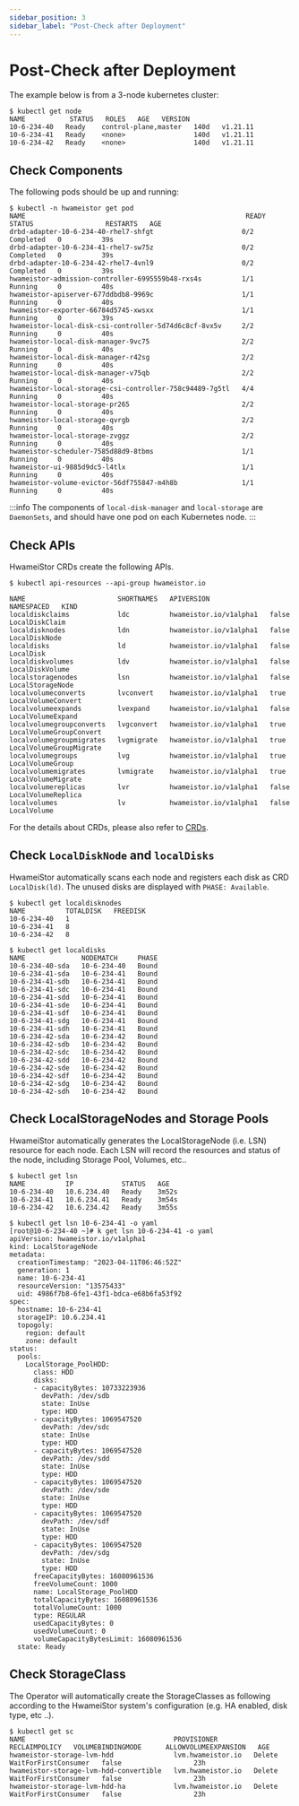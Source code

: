 ```yaml
---
sidebar_position: 3
sidebar_label: "Post-Check after Deployment"
---
```


# Post-Check after Deployment

The example below is from a 3-node kubernetes cluster:

```console
$ kubectl get node
NAME           STATUS   ROLES   AGE   VERSION
10-6-234-40   Ready    control-plane,master   140d   v1.21.11
10-6-234-41   Ready    <none>                 140d   v1.21.11
10-6-234-42   Ready    <none>                 140d   v1.21.11
```

## Check Components

The following pods should be up and running:

```console
$ kubectl -n hwameistor get pod
NAME                                                       READY   STATUS                  RESTARTS   AGE
drbd-adapter-10-6-234-40-rhel7-shfgt                      0/2     Completed   0          39s
drbd-adapter-10-6-234-41-rhel7-sw75z                      0/2     Completed   0          39s
drbd-adapter-10-6-234-42-rhel7-4vnl9                      0/2     Completed   0          39s
hwameistor-admission-controller-6995559b48-rxs4s          1/1     Running     0          40s
hwameistor-apiserver-677ddbdb8-9969c                      1/1     Running     0          40s
hwameistor-exporter-66784d5745-xwsxx                      1/1     Running     0          39s
hwameistor-local-disk-csi-controller-5d74d6c8cf-8vx5v     2/2     Running     0          40s
hwameistor-local-disk-manager-9vc75                       2/2     Running     0          40s
hwameistor-local-disk-manager-r42sg                       2/2     Running     0          40s
hwameistor-local-disk-manager-v75qb                       2/2     Running     0          40s
hwameistor-local-storage-csi-controller-758c94489-7g5tl   4/4     Running     0          40s
hwameistor-local-storage-pr265                            2/2     Running     0          40s
hwameistor-local-storage-qvrgb                            2/2     Running     0          40s
hwameistor-local-storage-zvggz                            2/2     Running     0          40s
hwameistor-scheduler-7585d88d9-8tbms                      1/1     Running     0          40s
hwameistor-ui-9885d9dc5-l4tlx                             1/1     Running     0          40s
hwameistor-volume-evictor-56df755847-m4h8b                1/1     Running     0          40s
```

:::info
The components of `local-disk-manager` and `local-storage` are `DaemonSets`, and should have one pod on each Kubernetes node.
:::

## Check APIs

HwameiStor CRDs create the following APIs.

```console
$ kubectl api-resources --api-group hwameistor.io

NAME                       SHORTNAMES   APIVERSION               NAMESPACED   KIND
localdiskclaims            ldc          hwameistor.io/v1alpha1   false        LocalDiskClaim
localdisknodes             ldn          hwameistor.io/v1alpha1   false        LocalDiskNode
localdisks                 ld           hwameistor.io/v1alpha1   false        LocalDisk
localdiskvolumes           ldv          hwameistor.io/v1alpha1   false        LocalDiskVolume
localstoragenodes          lsn          hwameistor.io/v1alpha1   false        LocalStorageNode
localvolumeconverts        lvconvert    hwameistor.io/v1alpha1   true         LocalVolumeConvert
localvolumeexpands         lvexpand     hwameistor.io/v1alpha1   false        LocalVolumeExpand
localvolumegroupconverts   lvgconvert   hwameistor.io/v1alpha1   true         LocalVolumeGroupConvert
localvolumegroupmigrates   lvgmigrate   hwameistor.io/v1alpha1   true         LocalVolumeGroupMigrate
localvolumegroups          lvg          hwameistor.io/v1alpha1   true         LocalVolumeGroup
localvolumemigrates        lvmigrate    hwameistor.io/v1alpha1   true         LocalVolumeMigrate
localvolumereplicas        lvr          hwameistor.io/v1alpha1   false        LocalVolumeReplica
localvolumes               lv           hwameistor.io/v1alpha1   false        LocalVolume
```

For the details about CRDs, please also refer to [CRDs](../../architecture/apis.md).

## Check `LocalDiskNode` and `localDisks`

HwameiStor automatically scans each node and registers each disk as CRD `LocalDisk(ld)`.
The unused disks are displayed with `PHASE: Available`.

```console
$ kubectl get localdisknodes
NAME          TOTALDISK   FREEDISK
10-6-234-40   1
10-6-234-41   8
10-6-234-42   8

$ kubectl get localdisks
NAME              NODEMATCH     PHASE
10-6-234-40-sda   10-6-234-40   Bound
10-6-234-41-sda   10-6-234-41   Bound
10-6-234-41-sdb   10-6-234-41   Bound
10-6-234-41-sdc   10-6-234-41   Bound
10-6-234-41-sdd   10-6-234-41   Bound
10-6-234-41-sde   10-6-234-41   Bound
10-6-234-41-sdf   10-6-234-41   Bound
10-6-234-41-sdg   10-6-234-41   Bound
10-6-234-41-sdh   10-6-234-41   Bound
10-6-234-42-sda   10-6-234-42   Bound
10-6-234-42-sdb   10-6-234-42   Bound
10-6-234-42-sdc   10-6-234-42   Bound
10-6-234-42-sdd   10-6-234-42   Bound
10-6-234-42-sde   10-6-234-42   Bound
10-6-234-42-sdf   10-6-234-42   Bound
10-6-234-42-sdg   10-6-234-42   Bound
10-6-234-42-sdh   10-6-234-42   Bound
```
## Check LocalStorageNodes and Storage Pools

HwameiStor automatically generates the LocalStorageNode (i.e. LSN) resource for each node.
Each LSN will record the resources and status of the node, including Storage Pool, Volumes, etc..

```console
$ kubectl get lsn
NAME          IP            STATUS   AGE
10-6-234-40   10.6.234.40   Ready    3m52s
10-6-234-41   10.6.234.41   Ready    3m54s
10-6-234-42   10.6.234.42   Ready    3m55s

$ kubectl get lsn 10-6-234-41 -o yaml
[root@10-6-234-40 ~]# k get lsn 10-6-234-41 -o yaml
apiVersion: hwameistor.io/v1alpha1
kind: LocalStorageNode
metadata:
  creationTimestamp: "2023-04-11T06:46:52Z"
  generation: 1
  name: 10-6-234-41
  resourceVersion: "13575433"
  uid: 4986f7b8-6fe1-43f1-bdca-e68b6fa53f92
spec:
  hostname: 10-6-234-41
  storageIP: 10.6.234.41
  topogoly:
    region: default
    zone: default
status:
  pools:
    LocalStorage_PoolHDD:
      class: HDD
      disks:
      - capacityBytes: 10733223936
        devPath: /dev/sdb
        state: InUse
        type: HDD
      - capacityBytes: 1069547520
        devPath: /dev/sdc
        state: InUse
        type: HDD
      - capacityBytes: 1069547520
        devPath: /dev/sdd
        state: InUse
        type: HDD
      - capacityBytes: 1069547520
        devPath: /dev/sde
        state: InUse
        type: HDD
      - capacityBytes: 1069547520
        devPath: /dev/sdf
        state: InUse
        type: HDD
      - capacityBytes: 1069547520
        devPath: /dev/sdg
        state: InUse
        type: HDD
      freeCapacityBytes: 16080961536
      freeVolumeCount: 1000
      name: LocalStorage_PoolHDD
      totalCapacityBytes: 16080961536
      totalVolumeCount: 1000
      type: REGULAR
      usedCapacityBytes: 0
      usedVolumeCount: 0
      volumeCapacityBytesLimit: 16080961536
  state: Ready
```


## Check StorageClass

The Operator will automatically create the StorageClasses as following according to the HwameiStor system's configuration (e.g. HA enabled, disk type, etc ..).

```console
$ kubectl get sc
NAME                                     PROVISIONER         RECLAIMPOLICY   VOLUMEBINDINGMODE      ALLOWVOLUMEEXPANSION   AGE
hwameistor-storage-lvm-hdd               lvm.hwameistor.io   Delete          WaitForFirstConsumer   false                  23h
hwameistor-storage-lvm-hdd-convertible   lvm.hwameistor.io   Delete          WaitForFirstConsumer   false                  23h
hwameistor-storage-lvm-hdd-ha            lvm.hwameistor.io   Delete          WaitForFirstConsumer   false                  23h
```
